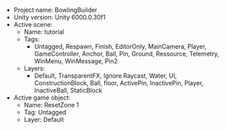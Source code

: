 <!-- UNITY CODE ASSIST INSTRUCTIONS START -->
- Project name: BowlingBuilder
- Unity version: Unity 6000.0.30f1
- Active scene:
  - Name: tutorial
  - Tags:
    - Untagged, Respawn, Finish, EditorOnly, MainCamera, Player, GameController, Anchor, Ball, Pin, Ground, Ressource, Telemetry, WinMenu, WinMessage, Pin2
  - Layers:
    - Default, TransparentFX, Ignore Raycast, Water, UI, ConstructionBlock, Ball, floor, ActivePin, InactivePin, Player, InactiveBall, StaticBlock
- Active game object:
  - Name: ResetZone 1
  - Tag: Untagged
  - Layer: Default
<!-- UNITY CODE ASSIST INSTRUCTIONS END -->